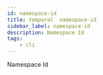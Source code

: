 ```yaml
---
id: namespace-id
title: temporal  namespace-id
sidebar_label: namespace-id
description: Namespace Id
tags:
    - cli
---
```


Namespace Id
